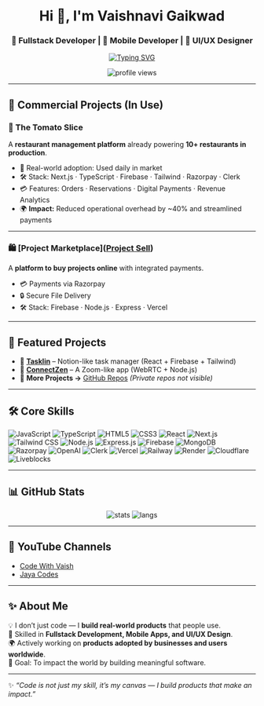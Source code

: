 <h1 align="center">Hi 👋, I'm Vaishnavi Gaikwad</h1>   
<h3 align="center">🚀 Fullstack Developer | 📱 Mobile Developer | 🎨 UI/UX Designer</h3>  

<!-- Typing Animation directly below name -->
<p align="center">
  <a href="https://github.com/Fullstack-Vaishnavi">
    <img src="https://readme-typing-svg.demolab.com?font=Fira+Code&size=22&pause=1000&color=0E75B6&center=true&vCenter=true&width=600&lines=Fullstack+Developer;Mobile+App+Developer;UI%2FUX+Designer;Building+Real+World+Products" alt="Typing SVG" />
  </a>
</p> 

<p align="center">
  <img src="https://komarev.com/ghpvc/?username=Fullstack-Vaishnavi&label=Profile%20Views&color=0e75b6&style=flat" alt="profile views" />
</p>

---

## 💼 Commercial Projects (In Use)

### 🍅 The Tomato Slice  
A **restaurant management platform** already powering **10+ restaurants in production**.  
- 🚀 Real-world adoption: Used daily in market  
- 🛠 Stack: Next.js · TypeScript · Firebase · Tailwind · Razorpay · Clerk  
- 💳 Features: Orders · Reservations · Digital Payments · Revenue Analytics  
- 🌍 **Impact:** Reduced operational overhead by ~40% and streamlined payments  

---

### 🛍️ [Project Marketplace]([Project Sell](https://project-sell-ten.vercel.app/))  
A **platform to buy projects online** with integrated payments.  
- 💳 Payments via Razorpay  
- 🔒 Secure File Delivery  
- 🛠 Stack: Firebase · Node.js · Express · Vercel  

---

## 🌟 Featured Projects  

- 🔹 [**Tasklin**](https://tasklin-pearl.vercel.app) – Notion-like task manager (React + Firebase + Tailwind)  
- 🔹 [**ConnectZen**](https://connectzen.vercel.app) – A Zoom-like app (WebRTC + Node.js)  
- 🔹 **More Projects →** [GitHub Repos](https://github.com/Fullstack-Vaishnavi?tab=repositories) *(Private repos not visible)*  

---

## 🛠 Core Skills  

![JavaScript](https://img.shields.io/badge/JavaScript-F7DF1E?style=flat-square&logo=javascript&logoColor=000) 
![TypeScript](https://img.shields.io/badge/TypeScript-3178C6?style=flat-square&logo=typescript&logoColor=fff) 
![HTML5](https://img.shields.io/badge/HTML5-E34F26?style=flat-square&logo=html5&logoColor=fff) 
![CSS3](https://img.shields.io/badge/CSS3-1572B6?style=flat-square&logo=css3&logoColor=fff) 
![React](https://img.shields.io/badge/React-61DAFB?style=flat-square&logo=react&logoColor=000) 
![Next.js](https://img.shields.io/badge/Next.js-000000?style=flat-square&logo=nextdotjs&logoColor=fff) 
![Tailwind CSS](https://img.shields.io/badge/Tailwind-38B2AC?style=flat-square&logo=tailwindcss&logoColor=fff) 
![Node.js](https://img.shields.io/badge/Node.js-339933?style=flat-square&logo=nodedotjs&logoColor=fff) 
![Express.js](https://img.shields.io/badge/Express.js-000000?style=flat-square&logo=express&logoColor=fff) 
![Firebase](https://img.shields.io/badge/Firebase-FFCA28?style=flat-square&logo=firebase&logoColor=000) 
![MongoDB](https://img.shields.io/badge/MongoDB-47A248?style=flat-square&logo=mongodb&logoColor=fff) 
![Razorpay](https://img.shields.io/badge/Razorpay-0C6CF2?style=flat-square&logo=razorpay&logoColor=fff) 
![OpenAI](https://img.shields.io/badge/OpenAI-412991?style=flat-square&logo=openai&logoColor=fff) 
![Clerk](https://img.shields.io/badge/Clerk-6C47FF?style=flat-square&logo=clerk&logoColor=fff) 
![Vercel](https://img.shields.io/badge/Vercel-000000?style=flat-square&logo=vercel&logoColor=fff) 
![Railway](https://img.shields.io/badge/Railway-0B0D0E?style=flat-square&logo=railway&logoColor=fff) 
![Render](https://img.shields.io/badge/Render-46E3B7?style=flat-square&logo=render&logoColor=000) 
![Cloudflare](https://img.shields.io/badge/Cloudflare-F38020?style=flat-square&logo=cloudflare&logoColor=fff) 
![Liveblocks](https://img.shields.io/badge/Liveblocks-FF3366?style=flat-square&logoColor=fff)

---

## 📊 GitHub Stats  

<p align="center">
  <img src="https://github-readme-stats.vercel.app/api?username=Fullstack-Vaishnavi&show_icons=true&theme=radical" alt="stats" />
  <img src="https://github-readme-stats.vercel.app/api/top-langs/?username=Fullstack-Vaishnavi&layout=compact&theme=radical" alt="langs" />
</p>

---

## 🎥 YouTube Channels  

- [Code With Vaish](https://www.youtube.com/@CodeWithVaishG)  
- [Jaya Codes](https://www.youtube.com/@JayaCodes)  

---

## ✨ About Me  

💡 I don’t just code — I **build real-world products** that people use.  
📱 Skilled in **Fullstack Development, Mobile Apps, and UI/UX Design**.  
🌍 Actively working on **products adopted by businesses and users worldwide**.  
🎯 Goal: To impact the world by building meaningful software.  

---

✨ *“Code is not just my skill, it’s my canvas — I build products that make an impact.”*
